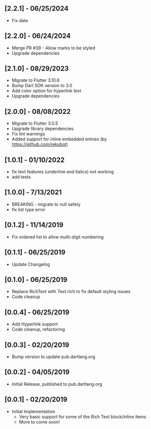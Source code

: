 ## [2.2.1] - 06/25/2024
* Fix date

## [2.2.0] - 06/24/2024
* Merge PR #39 - Allow marks to be styled
* Upgrade dependencies

## [2.1.0] - 08/29/2023
* Migrate to Flutter 3.10.6
* Bump Dart SDK version to 3.0
* Add color option for hyperlink text
* Upgrade dependencies

## [2.0.0] - 08/08/2022
* Migrate to Flutter 3.0.5
* Upgrade library dependencies
* Fix lint warnings
* Added support for inline embedded entries (by https://github.com/rekubot)

## [1.0.1] - 01/10/2022
* fix text features (underline and italics) not working
* add tests

## [1.0.0] - 7/13/2021
* BREAKING - migrate to null safety
* fix list type error

## [0.1.2] - 11/14/2019
* Fix ordered list to allow multi-digit numbering

## [0.1.1] - 06/25/2019
* Update Changelog

## [0.1.0] - 06/25/2019
* Replace RichText with Text.rich to fix default styling issues
* Code cleanup

## [0.0.4] - 06/25/2019
* Add Hyperlink support
* Code cleanup, refactoring

## [0.0.3] - 02/20/2019
* Bump version to update pub.dartlang.org

## [0.0.2] - 04/05/2019
* Initial Release, published to pub.dartlang.org

## [0.0.1] - 02/20/2019
* Initial Implementation
  * Very basic support for some of the Rich Text block/inline items
  * More to come soon!
